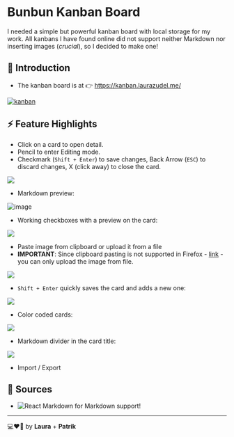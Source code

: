 # Bunbun Kanban Board

I needed a simple but powerful kanban board with local storage for my work. All kanbans I have found online did not support neither Markdown nor inserting images (_crucial_), so I decided to make one!

## 📖 Introduction

- The kanban board is at 👉 https://kanban.laurazudel.me/

[![kanban](https://github.com/lau-zudelova/bunbun-kanban-board/assets/42751429/ae61a311-80f0-4f40-932b-c1fe164dc300)](https://kanban.laurazudel.me/)

## ⚡ Feature Highlights

- Click on a card to open detail.
- Pencil to enter Editing mode.
- Checkmark (`Shift + Enter`) to save changes, Back Arrow (`ESC`) to discard changes, X (click away) to close the card.

![](https://github.com/lau-zudelova/bunbun-kanban-board/blob/main/readme_resources/cardDetail.gif)

- Markdown preview:

![image](https://github.com/lau-zudelova/bunbun-kanban-board/assets/42751429/59c5300a-6c08-428f-9946-df03cfead903)

- Working checkboxes with a preview on the card:

![](https://github.com/lau-zudelova/bunbun-kanban-board/blob/main/readme_resources/workingCheckboxes.gif)
  

- Paste image from clipboard or upload it from a file
- **IMPORTANT**: Since clipboard pasting is not supported in Firefox - [link](https://developer.mozilla.org/en-US/docs/Web/API/Clipboard_API) - you can only upload the image from file.

![](https://github.com/lau-zudelova/bunbun-kanban-board/blob/main/readme_resources/images.gif)

- `Shift + Enter` quickly saves the card and adds a new one:

![](https://github.com/lau-zudelova/bunbun-kanban-board/blob/main/readme_resources/addCardsFast.gif)

- Color coded cards:

![](https://github.com/lau-zudelova/bunbun-kanban-board/blob/main/readme_resources/changeColor.gif)

- Markdown divider in the card title:

![](https://github.com/lau-zudelova/bunbun-kanban-board/blob/main/readme_resources/divider.gif)

- Import / Export


## 📃 Sources

- ![React Markdown](https://github.com/remarkjs/react-markdown) for Markdown support!

---

💻❤🍲 by **Laura** + **Patrik**
